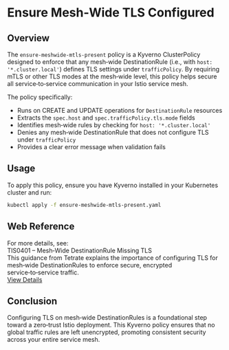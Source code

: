 # Ensure Mesh‑Wide TLS Configured

## Overview

The `ensure-meshwide-mtls-present` policy is a Kyverno ClusterPolicy designed to enforce that any mesh‑wide DestinationRule (i.e., with `host: '*.cluster.local'`) defines TLS settings under `trafficPolicy`. By requiring mTLS or other TLS modes at the mesh‑wide level, this policy helps secure all service‑to‑service communication in your Istio service mesh.

The policy specifically:

-   Runs on CREATE and UPDATE operations for `DestinationRule` resources
-   Extracts the `spec.host` and `spec.trafficPolicy.tls.mode` fields
-   Identifies mesh‑wide rules by checking for `host: '*.cluster.local'`
-   Denies any mesh‑wide DestinationRule that does not configure TLS under `trafficPolicy`
-   Provides a clear error message when validation fails

## Usage

To apply this policy, ensure you have Kyverno installed in your Kubernetes cluster and run:

```bash
kubectl apply -f ensure-meshwide-mtls-present.yaml
```

## Web Reference

For more details, see:  
TIS0401 – Mesh‑Wide DestinationRule Missing TLS  
This guidance from Tetrate explains the importance of configuring TLS for mesh‑wide DestinationRules to enforce secure, encrypted service‑to‑service traffic.  
[View Details](https://docs.tetrate.io/istio-subscription/tools/tca/analysis/TIS0401)

## Conclusion

Configuring TLS on mesh‑wide DestinationRules is a foundational step toward a zero‑trust Istio deployment. This Kyverno policy ensures that no global traffic rules are left unencrypted, promoting consistent security across your entire service mesh.
